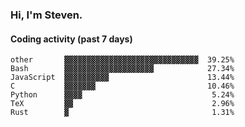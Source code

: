 ### Hi, I'm Steven.

#### Coding activity (past 7 days)
```
other       ▓▓▓▓▓▓▓▓▓▓▓▓▓▓▓▓▓▓▓▓▓▓▓▓▓▓▓▓▓▓  39.25%
Bash        ▓▓▓▓▓▓▓▓▓▓▓▓▓▓▓▓▓▓▓▓            27.34%
JavaScript  ▓▓▓▓▓▓▓▓▓▓                      13.44%
C           ▓▓▓▓▓▓▓                         10.46%
Python      ▓▓▓▓                             5.24%
TeX         ▓▓                               2.96%
Rust        ▓                                1.31%
```
